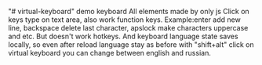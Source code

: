 "# virtual-keyboard" 
demo keyboard
All elements made by only js
Click on keys type on text area, also work function keys. Example:enter add new line, backspace delete last character, apslock make characters uppercase and etc. But doesn't work hotkeys.
And keyboard language state saves locally, so even after reload language stay as before
with "shift+alt" click on virtual keyboard you can change between english and russian.
